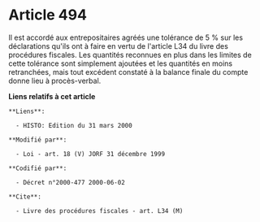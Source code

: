 # Article 494

Il est accordé aux entrepositaires agréés une tolérance de 5 % sur les déclarations qu'ils ont à faire en vertu de l'article
L34 du livre des procédures fiscales. Les quantités reconnues en plus dans les limites de cette tolérance sont simplement
ajoutées et les quantités en moins retranchées, mais tout excédent constaté à la balance finale du compte donne lieu à
procès-verbal.

**Liens relatifs à cet article**

	**Liens**:

	  - HISTO: Edition du 31 mars 2000

	**Modifié par**:

	  - Loi - art. 18 (V) JORF 31 décembre 1999

	**Codifié par**:

	  - Décret n°2000-477 2000-06-02

	**Cite**:

	  - Livre des procédures fiscales - art. L34 (M)
